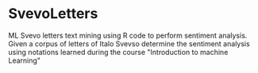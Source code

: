 # SvevoLetters
ML Svevo letters text mining using R code to perform sentiment analysis.
Given a corpus of letters of Italo Svevso determine the sentiment analysis using notations learned during the course "Introduction to machine Learning"

